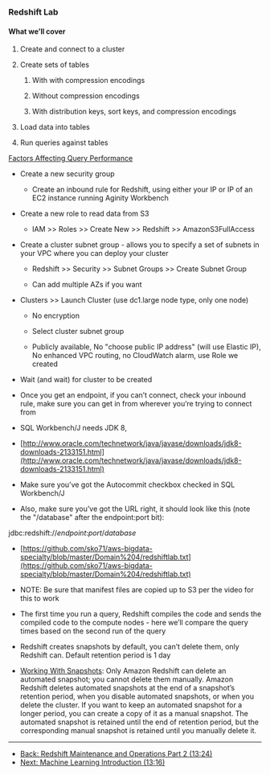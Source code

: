 ### Redshift Lab

#### What we’ll cover

1. Create and connect to a cluster

2. Create sets of tables

    1. With with compression encodings

    2. Without compression encodings

    3. With distribution keys, sort keys, and compression encodings

3. Load data into tables

4. Run queries against tables

[Factors Affecting Query Performance](http://docs.aws.amazon.com/redshift/latest/dg/c-query-performance.html)

* Create a new security group 

    * Create an inbound rule for Redshift, using either your IP or IP of an EC2 instance running Aginity Workbench

* Create a new role to read data from S3

    * IAM >> Roles >> Create New >> Redshift >> AmazonS3FullAccess

* Create a cluster subnet group - allows you to specify a set of subnets in your VPC where you can deploy your cluster

    * Redshift >> Security >> Subnet Groups >> Create	Subnet Group

    * Can add multiple AZs if you want

* Clusters >> Launch Cluster (use dc1.large node type, only one node)

    * No encryption

    * Select cluster subnet group

    * Publicly available, No "choose public IP address" (will use Elastic IP), No enhanced VPC routing, no CloudWatch alarm, use Role we created

* Wait (and wait) for cluster to be created

* Once you get an endpoint, if you can’t connect, check your inbound rule, make sure you can get in from wherever you’re trying to connect from

* SQL Workbench/J needs JDK 8, 

* [http://www.oracle.com/technetwork/java/javase/downloads/jdk8-downloads-2133151.html](http://www.oracle.com/technetwork/java/javase/downloads/jdk8-downloads-2133151.html)

* Make sure you’ve got the Autocommit checkbox checked in SQL Workbench/J

* Also, make sure you’ve got the URL right, it should look like this (note the "/database" after the endpoint:port bit):

jdbc:redshift://*endpoint*:*port*/*database*

* [https://github.com/sko71/aws-bigdata-specialty/blob/master/Domain%204/redshiftlab.txt](https://github.com/sko71/aws-bigdata-specialty/blob/master/Domain%204/redshiftlab.txt)

* NOTE:  Be sure that manifest files are copied up to S3 per the video for this to work

* The first time you run a query, Redshift compiles the code and sends the compiled code to the compute nodes - here we’ll compare the query times based on the second run of the query

* Redshift creates snapshots by default, you can’t delete them, only Redshift can.  Default retention period is 1 day

* [Working With Snapshots](http://docs.aws.amazon.com/redshift/latest/mgmt/working-with-snapshots.html): Only Amazon Redshift can delete an automated snapshot; you cannot delete them manually. Amazon Redshift deletes automated snapshots at the end of a snapshot’s retention period, when you disable automated snapshots, or when you delete the cluster. If you want to keep an automated snapshot for a longer period, you can create a copy of it as a manual snapshot. The automated snapshot is retained until the end of retention period, but the corresponding manual snapshot is retained until you manually delete it.

---


* [Back: Redshift Maintenance and Operations Part 2 (13:24)](Redshift_Maintenance_and_Operations_Part_2.md)
* [Next: Machine Learning Introduction (13:16)](Machine_Learning_Introduction.md)
